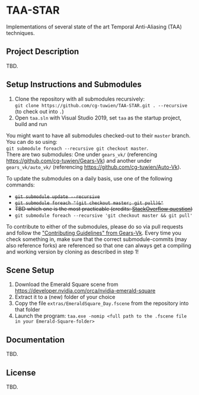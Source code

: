 # TAA-STAR

Implementations of several state of the art Temporal Anti-Aliasing (TAA) techniques.

## Project Description

TBD.

## Setup Instructions and Submodules

1. Clone the repository with all submodules recursively:       
`git clone https://github.com/cg-tuwien/TAA-STAR.git . --recursive` (to check out into `.`)
2. Open `taa.sln` with Visual Studio 2019, set `taa` as the startup project, build and run

You might want to have all submodules checked-out to their `master` branch. You can do so using:      
`git submodule foreach --recursive git checkout master`.       
There are two submodules: One under `gears_vk/` (referencing https://github.com/cg-tuwien/Gears-Vk) and another under `gears_vk/auto_vk/` (referencing https://github.com/cg-tuwien/Auto-Vk).    

To update the submodules on a daily basis, use one of the following commands:
* ~~`git submodule update --recursive`~~
* ~~`git submodule foreach "(git checkout master; git pull)&"`~~
* ~~TBD which one is the most practicable (credits: [StackOverflow question](https://stackoverflow.com/questions/1030169/easy-way-to-pull-latest-of-all-git-submodules))~~
* `git submodule foreach --recursive 'git checkout master && git pull'`

To contribute to either of the submodules, please do so via pull requests and follow the ["Contributing Guidelines" from Gears-Vk](https://github.com/cg-tuwien/Gears-Vk/blob/master/CONTRIBUTING.md). Every time you check something in, make sure that the correct submodule-commits (may also reference forks) are referenced so that one can always get a compiling and working version by cloning as described in step 1!

## Scene Setup

1. Download the Emerald Square scene from https://developer.nvidia.com/orca/nvidia-emerald-square
2. Extract it to a (new) folder of your choice
3. Copy the file `extras/EmeraldSquare_Day.fscene` from the repository into that folder
4. Launch the program: `taa.exe -nomip <full path to the .fscene file in your Emerald-Square-folder>`

## Documentation 

TBD.

## License 

TBD.

